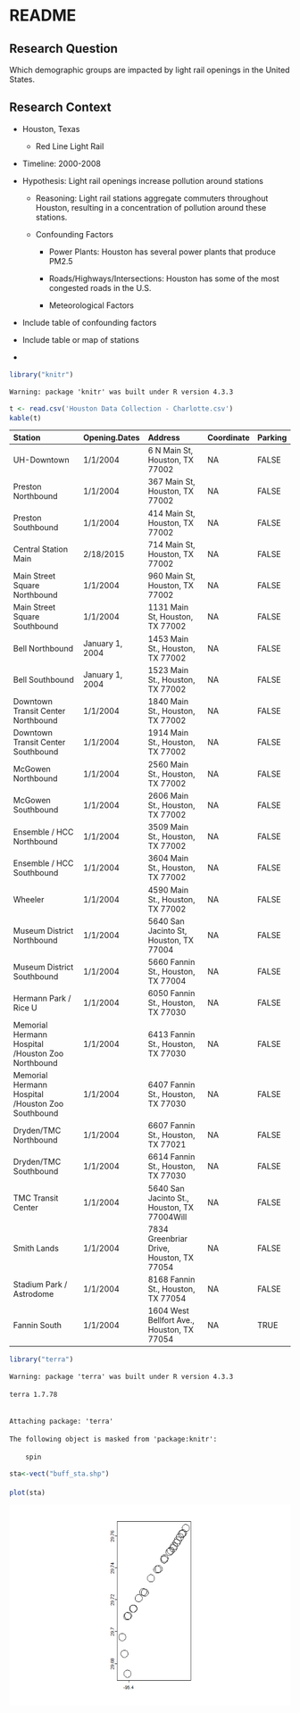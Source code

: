# README


## Research Question

Which demographic groups are impacted by light rail openings in the
United States.

## Research Context

- Houston, Texas

  - Red Line Light Rail

- Timeline: 2000-2008

- Hypothesis: Light rail openings increase pollution around stations

  - Reasoning: Light rail stations aggregate commuters throughout
    Houston, resulting in a concentration of pollution around these
    stations.

  - Confounding Factors

    - Power Plants: Houston has several power plants that produce PM2.5

    - Roads/Highways/Intersections: Houston has some of the most
      congested roads in the U.S.

    - Meteorological Factors

- Include table of confounding factors

- Include table or map of stations

-   

``` r
library("knitr")
```

    Warning: package 'knitr' was built under R version 4.3.3

``` r
t <- read.csv('Houston Data Collection - Charlotte.csv')
kable(t)
```

| Station                                           | Opening.Dates   | Address                                     | Coordinate | Parking |
|:--------------------------------------------------|:----------------|:--------------------------------------------|:-----------|:--------|
| UH-Downtown                                       | 1/1/2004        | 6 N Main St, Houston, TX 77002              | NA         | FALSE   |
| Preston Northbound                                | 1/1/2004        | 367 Main St, Houston, TX 77002              | NA         | FALSE   |
| Preston Southbound                                | 1/1/2004        | 414 Main St, Houston, TX 77002              | NA         | FALSE   |
| Central Station Main                              | 2/18/2015       | 714 Main St, Houston, TX 77002              | NA         | FALSE   |
| Main Street Square Northbound                     | 1/1/2004        | 960 Main St, Houston, TX 77002              | NA         | FALSE   |
| Main Street Square Southbound                     | 1/1/2004        | 1131 Main St, Houston, TX 77002             | NA         | FALSE   |
| Bell Northbound                                   | January 1, 2004 | 1453 Main St., Houston, TX 77002            | NA         | FALSE   |
| Bell Southbound                                   | January 1, 2004 | 1523 Main St., Houston, TX 77002            | NA         | FALSE   |
| Downtown Transit Center Northbound                | 1/1/2004        | 1840 Main St., Houston, TX 77002            | NA         | FALSE   |
| Downtown Transit Center Southbound                | 1/1/2004        | 1914 Main St., Houston, TX 77002            | NA         | FALSE   |
| McGowen Northbound                                | 1/1/2004        | 2560 Main St., Houston, TX 77002            | NA         | FALSE   |
| McGowen Southbound                                | 1/1/2004        | 2606 Main St., Houston, TX 77002            | NA         | FALSE   |
| Ensemble / HCC Northbound                         | 1/1/2004        | 3509 Main St., Houston, TX 77002            | NA         | FALSE   |
| Ensemble / HCC Southbound                         | 1/1/2004        | 3604 Main St., Houston, TX 77002            | NA         | FALSE   |
| Wheeler                                           | 1/1/2004        | 4590 Main St., Houston, TX 77002            | NA         | FALSE   |
| Museum District Northbound                        | 1/1/2004        | 5640 San Jacinto St, Houston, TX 77004      | NA         | FALSE   |
| Museum District Southbound                        | 1/1/2004        | 5660 Fannin St., Houston, TX 77004          | NA         | FALSE   |
| Hermann Park / Rice U                             | 1/1/2004        | 6050 Fannin St., Houston, TX 77030          | NA         | FALSE   |
| Memorial Hermann Hospital /Houston Zoo Northbound | 1/1/2004        | 6413 Fannin St., Houston, TX 77030          | NA         | FALSE   |
| Memorial Hermann Hospital /Houston Zoo Southbound | 1/1/2004        | 6407 Fannin St., Houston, TX 77030          | NA         | FALSE   |
| Dryden/TMC Northbound                             | 1/1/2004        | 6607 Fannin St., Houston, TX 77021          | NA         | FALSE   |
| Dryden/TMC Southbound                             | 1/1/2004        | 6614 Fannin St., Houston, TX 77030          | NA         | FALSE   |
| TMC Transit Center                                | 1/1/2004        | 5640 San Jacinto St., Houston, TX 77004Will | NA         | FALSE   |
| Smith Lands                                       | 1/1/2004        | 7834 Greenbriar Drive, Houston, TX 77054    | NA         | FALSE   |
| Stadium Park / Astrodome                          | 1/1/2004        | 8168 Fannin St., Houston, TX 77054          | NA         | FALSE   |
| Fannin South                                      | 1/1/2004        | 1604 West Bellfort Ave., Houston, TX 77054  | NA         | TRUE    |

``` r
library("terra")
```

    Warning: package 'terra' was built under R version 4.3.3

    terra 1.7.78


    Attaching package: 'terra'

    The following object is masked from 'package:knitr':

        spin

``` r
sta<-vect("buff_sta.shp")

plot(sta)
```

![](README_files/figure-commonmark/unnamed-chunk-2-1.png)
